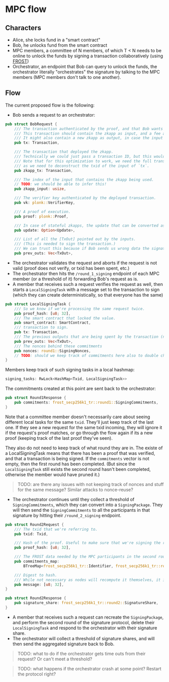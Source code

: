 # MPC flow

## Characters

* Alice, she locks fund in a "smart contract"
* Bob, he unlocks fund from the smart contract
* MPC members, a committee of N members, of which T < N needs to be online to unlock the funds by signing a transaction collaboratively (using [FROST](https://eprint.iacr.org/2020/852))
* Orchestrator, an endpoint that Bob can query to unlock the funds, the orchestrator literally "orchestrates" the signature by talking to the MPC members (MPC members don't talk to one another).

## Flow

The current proposed flow is the following:

- Bob sends a request to an orchestrator:

```rust
pub struct BobRequest {
    /// The transaction authenticated by the proof, and that Bob wants to sign.
    /// This transaction should contain the zkapp as input, and a fee as output.
    /// It might also contain a new zkapp as output, in case the input zkapp was stateful.
    pub tx: Transaction,

    /// The transaction that deployed the zkapp.
    /// Technically we could just pass a transaction ID, but this would require nodes to fetch the transaction from the blockchain.
    /// Note that for this optimization to work, we need the full transaction,
    /// as we need to deconstruct the txid of the input of `tx`.
    pub zkapp_tx: Transaction,

    /// The index of the input that contains the zkapp being used.
    // TODO: we should be able to infer this!
    pub zkapp_input: usize,

    /// The verifier key authenticated by the deployed transaction.
    pub vk: plonk::VerifierKey,

    /// A proof of execution.
    pub proof: plonk::Proof,

    /// In case of stateful zkapps, the update that can be converted as public inputs.
    pub update: Option<Update>,

    /// List of all the [TxOut] pointed out by the inputs.
    /// (This is needed to sign the transaction.)
    /// We can trust this because if Bob sends us wrong data the signature we create simply won't verify.
    pub prev_outs: Vec<TxOut>,
```

- The orchestrator validates the request and aborts if the request is not valid (proof does not verify, or txid has been spent, etc.)
- The orchestrator then hits the `/round_1_signing` endpoint of each MPC member (or a threshold of it) forwarding Bob's request as is.
- A member that receives such a request verifies the request as well, then starts a `LocalSigningTask` with a message set to the transaction to sign (which they can create deterministically, so that everyone has the same)

```rust
pub struct LocalSigningTask {
    /// So we know if we're processing the same request twice.
    pub proof_hash: [u8; 32],
    /// The smart contract that locked the value.
    pub smart_contract: SmartContract,
    /// transaction to sign.
    pub tx: Transaction,
    /// The previous outputs that are being spent by the transaction (needed to sign).
    pub prev_outs: Vec<TxOut>,
    /// The nonces behind these commitments
    pub nonces: round1::SigningNonces,
    // TODO: should we keep track of commitments here also to double check?
}
```

Members keep track of such signing tasks in a local hashmap:

```rust
signing_tasks: RwLock<HashMap<Txid, LocalSigningTask>>
```

The commitments created at this point are sent back to the orchestrator:

```rust
pub struct Round1Response {
    pub commitments: frost_secp256k1_tr::round1::SigningCommitments,
}
```

Note that a committee member doesn't necessarily care about seeing different local tasks for the same `txid`. They'll just keep track of the last one. If they see a new request for the same txid incoming, they will ignore it if the request's proof matches, or go through the flow again if its a new proof (keeping track of the last proof they've seen).

They also do not need to keep track of what round they are in. The existe of a LocalSigningTask means that there has been a proof that was verified, and that a transaction is being signed. If the `commitments` vector is not empty, then the first round has been completed. (But since the `LocalSigningTask` still exists the second round hasn't been completed, otherwise the member would have pruned it.)

> TODO: are there any issues with not keeping track of nonces and stuff for the same message? Similar attacks to nonce-reuse?

- The orchestrator continues until they collect a threshold of `SigningCommitments`, which they can convert into a `SigningPackage`. They will then send the `SigningCommitments` to all the participants in that signature by hitting their `/round_2_signing` endpoint.

```rust
pub struct Round2Request {
    /// The txid that we're referring to.
    pub txid: Txid,

    /// Hash of the proof. Useful to make sure that we're signing the request/proof.
    pub proof_hash: [u8; 32],

    /// The FROST data needed by the MPC participants in the second round.
    pub commitments_map:
        BTreeMap<frost_secp256k1_tr::Identifier, frost_secp256k1_tr::round1::SigningCommitments>,

    /// Digest to hash.
    /// While not necessary as nodes will recompute it themselves, it is good to double check that everyone is on the same page.
    pub message: [u8; 32],
}

pub struct Round2Response {
    pub signature_share: frost_secp256k1_tr::round2::SignatureShare,
}
```

- A member that receives such a request can recreate the `SigningPackage`, and perform the second round of the signature protocol, delete their `LocalSigningTask` and respond to the orchestrator with their signature share.
- The orchestrator will collect a threshold of signature shares, and will then send the aggregated signature back to Bob.

> TODO: what to do if the orchestrator gets time outs from their request? Or can't meet a threshold?
  
> TODO: what happens if the orchestrator crash at some point? Restart the protocol right?

